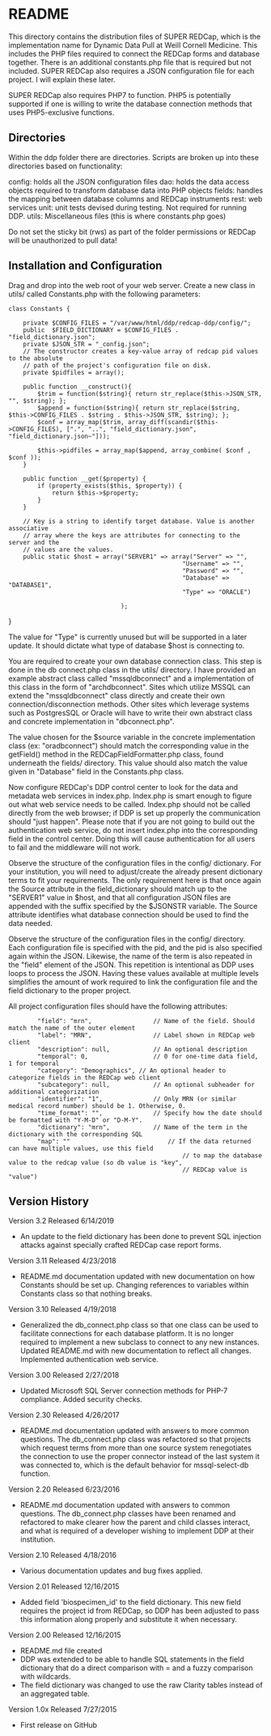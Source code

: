 README
======

This directory contains the distribution files of SUPER REDCap, which is the implementation name for 
Dynamic Data Pull at Weill Cornell Medicine. This includes the PHP files required to connect the REDCap
forms and database together. There is an additional constants.php file that is required but not included.
SUPER REDCap also requires a JSON configuration file for each project. I will explain these later.

SUPER REDCap also requires PHP7 to function. PHP5 is potentially supported if one is willing to write
the database connection methods that uses PHP5-exclusive functions.

Directories
-----------

Within the ddp folder there are directories. Scripts are broken up into these directories based on functionality:

config: holds all the JSON configuration files
dao: holds the data access objects required to transform database data into PHP objects
fields: handles the mapping between database columns and REDCap instruments
rest: web services
unit: unit tests devised during testing. Not required for running DDP.
utils: Miscellaneous files (this is where constants.php goes)

Do not set the sticky bit (rws) as part of the folder permissions or REDCap will be unauthorized to pull data!

Installation and Configuration
------------------------------

Drag and drop into the web root of your web server. Create a new class in utils/ called Constants.php with the following parameters:


	class Constants {
	
	  	private $CONFIG_FILES = "/var/www/html/ddp/redcap-ddp/config/";
        public  $FIELD_DICTIONARY = $CONFIG_FILES . "field_dictionary.json";
        private $JSON_STR = "_config.json";
        // The constructor creates a key-value array of redcap pid values to the absolute
        // path of the project's configuration file on disk.
        private $pidfiles = array();
    
        public function __construct(){
            $trim = function($string){ return str_replace($this->JSON_STR, "", $string); };
            $append = function($string){ return str_replace($string, $this->CONFIG_FILES . $string . $this->JSON_STR, $string); };
            $conf = array_map($trim, array_diff(scandir($this->CONFIG_FILES), [".", "..", "field_dictionary.json", "field_dictionary.json~"]));
            
            $this->pidfiles = array_map($append, array_combine( $conf , $conf ));
        }

        public function __get($property) {
            if (property_exists($this, $property)) {
                return $this->$property;
            }
        } 
	
		// Key is a string to identify target database. Value is another associative
		// array where the keys are attributes for connecting to the server and the
		// values are the values.
		public static $host = array("SERVER1" => array("Server" => "",
                                                  	"Username" => "",
                                                  	"Password" => "",
                                                  	"Database" => "DATABASE1",
                                                  	"Type" => "ORACLE")
                                             
                                   );
}

The value for "Type" is currently unused but will be supported in a later update. It should dictate what type
of database $host is connecting to.

You are required to create your own database connection class. This step is done in the db connect.php class in the utils/ directory. I have provided an example abstract class called "mssqldbconnect" and a implementation of this class in the form of "archdbconnect". Sites which utilize MSSQL can extend the "mssqldbconnect" class directly and create their own connection/disconnection methods. Other sites which leverage systems such as PostgresSQL or Oracle will have to write their own abstract class and concrete implementation in "dbconnect.php". 

The value chosen for the $source variable in the concrete implementation class (ex: "oradbconnect") should match the corresponding value in the getField() method in the REDCapFieldFormatter.php class, found underneath the fields/ directory. This value should also match the value given in "Database" field in the Constants.php class.

Now configure REDCap's DDP control center to look for the data and metadata web services in index.php. Index.php is smart enough to figure out what web service needs to be called. Index.php should not be called directly from the web browser; if DDP is set up properly the communication should "just happen". Please note that if you are not going to build out the authentication web service, do not insert index.php into the corresponding field in the control center. Doing this will cause authentication for all users to fail and the middleware will not work.

Observe the structure of the configuration files in the config/ dictionary. For your institution, you will need to adjust/create the already present dictionary terms to fit your requirements. The only requirement here is that once again the Source attribute in the field_dictionary should match up to the "SERVER1" value in $host, and that all configuration JSON files are appended with the suffix specified by the $JSONSTR variable. The Source attribute identifies what database connection should be used to find the data needed.

Observe the structure of the configuration files in the config/ directory. Each configuration file is specified with the pid, and the pid is also specified again within the JSON. Likewise, the name of the term is also repeated in the "field" element of the JSON. This repetition is intentional as DDP uses loops to process the JSON. Having these values available at multiple levels simplifies the amount of work required to link the configuration file and the field dictionary to the proper project.

All project configuration files should have the following attributes:

            "field": "mrn",					// Name of the field. Should match the name of the outer element
            "label": "MRN",					// Label shown in REDCap web client
            "description": null,			// An optional description
            "temporal": 0,					// 0 for one-time data field, 1 for temporal
            "category": "Demographics",	// An optional header to categorize fields in the REDCap web client
            "subcategory": null,			// An optional subheader for additional categorization
            "identifier": "1",				// Only MRN (or similar medical record number) should be 1. Otherwise, 0.
            "time_format": "",				// Specify how the date should be formatted with "Y-M-D" or "D-M-Y".
            "dictionary": "mrn",			// Name of the term in the dictionary with the corresponding SQL
            "map": ""							// If the data returned can have multiple values, use this field
            										// to map the database value to the redcap value (so db value is "key",
            										// REDCap value is "value")


Version History
---------------
Version 3.2
Released 6/14/2019

* An update to the field dictionary has been done to prevent SQL injection attacks against specially crafted REDCap case report forms.

Version 3.11
Released 4/23/2018

* README.md documentation updated with new documentation on how Constants should be set up. Changing references to variables within Constants class so that nothing breaks.

Version 3.10
Released 4/19/2018

* Generalized the db_connect.php class so that one class can be used to facilitate connections for each database platform. It is no longer required to implement a new subclass to connect to any new instances. Updated README.md with new documentation to reflect all changes. Implemented authentication web service.

Version 3.00
Released 2/27/2018

* Updated Microsoft SQL Server connection methods for PHP-7 compliance. Added security checks.

Version 2.30
Released 4/26/2017

* README.md documentation updated with answers to more common questions. The db_connect.php class was refactored so that projects which request terms from more than one source system renegotiates the connection to use the proper connector instead of the last system it was connected to, which is the default behavior for mssql-select-db function.

Version 2.20
Released 6/23/2016

* README.md documentation updated with answers to common questions. The db_connect.php classes have been renamed and refactored to make clearer how the parent and child classes interact, and what is required of a developer wishing to implement DDP at their institution.

Version 2.10
Released  4/18/2016

* Various documentation updates and bug fixes applied.

Version 2.01
Released  12/16/2015

* Added field 'biospecimen_id' to the field dictionary. This new field requires the project id from REDCap, so DDP has been adjusted to pass this information along properly and substitute it when necessary.

Version 2.00
Released  12/16/2015

* README.md file created
* DDP was extended to be able to handle SQL statements in the field dictionary that do a direct comparison with = and a fuzzy comparison with wildcards.
* The field dictionary was changed to use the raw Clarity tables instead of an aggregated table.

Version 1.0x
Released  7/27/2015

* First release on GitHub
